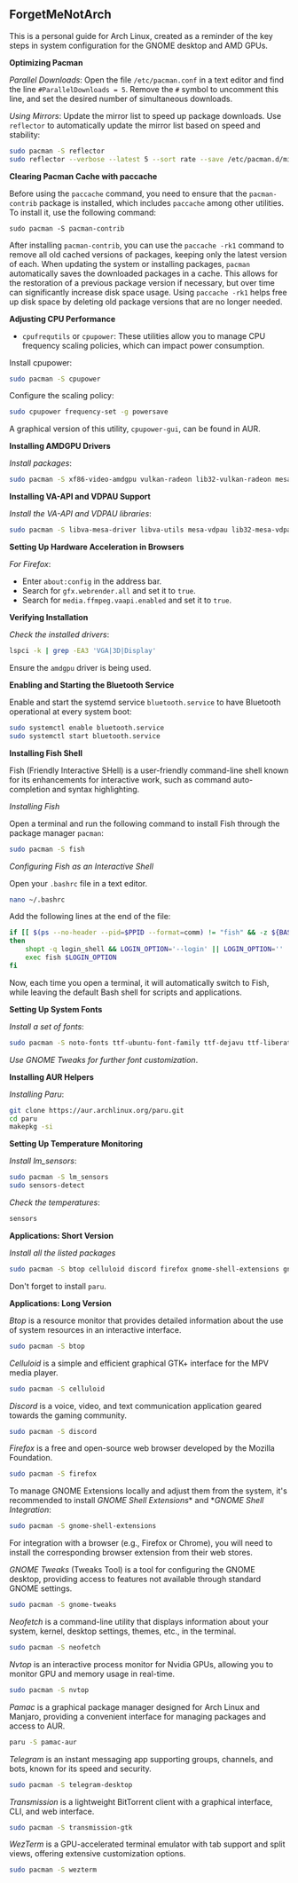 ## ForgetMeNotArch
This is a personal guide for Arch Linux, created as a reminder of the key steps in system configuration for the GNOME desktop and AMD GPUs.


 **Optimizing Pacman**

*Parallel Downloads*: Open the file `/etc/pacman.conf` in a text editor and find the line `#ParallelDownloads = 5`. Remove the `#` symbol to uncomment this line, and set the desired number of simultaneous downloads.

*Using Mirrors*: Update the mirror list to speed up package downloads. Use `reflector` to automatically update the mirror list based on speed and stability:
```bash
sudo pacman -S reflector
sudo reflector --verbose --latest 5 --sort rate --save /etc/pacman.d/mirrorlist
```

**Clearing Pacman Cache with paccache**

Before using the `paccache` command, you need to ensure that the `pacman-contrib` package is installed, which includes `paccache` among other utilities. To install it, use the following command:

```
sudo pacman -S pacman-contrib
```

After installing `pacman-contrib`, you can use the `paccache -rk1` command to remove all old cached versions of packages, keeping only the latest version of each. When updating the system or installing packages, `pacman` automatically saves the downloaded packages in a cache. This allows for the restoration of a previous package version if necessary, but over time can significantly increase disk space usage. Using `paccache -rk1` helps free up disk space by deleting old package versions that are no longer needed.

**Adjusting CPU Performance**

- `cpufrequtils` or `cpupower`: These utilities allow you to manage CPU frequency scaling policies, which can impact power consumption.

Install cpupower:
```bash
sudo pacman -S cpupower
```
Configure the scaling policy:
```bash
sudo cpupower frequency-set -g powersave
```
A graphical version of this utility, `cpupower-gui`, can be found in AUR.

**Installing AMDGPU Drivers**

*Install packages*:
```bash
sudo pacman -S xf86-video-amdgpu vulkan-radeon lib32-vulkan-radeon mesa lib32-mesa
```

**Installing VA-API and VDPAU Support**

*Install the VA-API and VDPAU libraries*:
```bash
sudo pacman -S libva-mesa-driver libva-utils mesa-vdpau lib32-mesa-vdpau lib32-libva-mesa-driver
```

**Setting Up Hardware Acceleration in Browsers**

*For Firefox*:
   - Enter `about:config` in the address bar.
   - Search for `gfx.webrender.all` and set it to `true`.
   - Search for `media.ffmpeg.vaapi.enabled` and set it to `true`.

**Verifying Installation**

*Check the installed drivers*:
```bash
lspci -k | grep -EA3 'VGA|3D|Display'
```
Ensure the `amdgpu` driver is being used.

**Enabling and Starting the Bluetooth Service**

Enable and start the systemd service `bluetooth.service` to have Bluetooth operational at every system boot:

```bash
sudo systemctl enable bluetooth.service
sudo systemctl start bluetooth.service
```

**Installing Fish Shell**

Fish (Friendly Interactive SHell) is a user-friendly command-line shell known for its enhancements for interactive work, such as command auto-completion and syntax highlighting.

*Installing Fish*

Open a terminal and run the following command to install Fish through the package manager `pacman`:

```bash
sudo pacman -S fish
```

*Configuring Fish as an Interactive Shell*

Open your `.bashrc` file in a text editor.

```bash
nano ~/.bashrc
```
Add the following lines at the end of the file:

```bash
if [[ $(ps --no-header --pid=$PPID --format=comm) != "fish" && -z ${BASH_EXECUTION_STRING} ]]
then
	shopt -q login_shell && LOGIN_OPTION='--login' || LOGIN_OPTION=''
	exec fish $LOGIN_OPTION
fi
```
Now, each time you open a terminal, it will automatically switch to Fish, while leaving the default Bash shell for scripts and applications.

**Setting Up System Fonts**

*Install a set of fonts*:
```bash
sudo pacman -S noto-fonts ttf-ubuntu-font-family ttf-dejavu ttf-liberation
```
*Use GNOME Tweaks for further font customization*.

**Installing AUR Helpers**

*Installing Paru*:
```bash
git clone https://aur.archlinux.org/paru.git
cd paru
makepkg -si
```

**Setting Up Temperature Monitoring**

*Install lm_sensors*:
```bash
sudo pacman -S lm_sensors
sudo sensors-detect
```

*Check the temperatures*:
```bash
sensors
```

**Applications: Short Version**

*Install all the listed packages*
```bash
sudo pacman -S btop celluloid discord firefox gnome-shell-extensions gnome-tweaks neofetch nvtop telegram-desktop transmission-gtk wezterm && paru -S pamac-aur
```
Don't forget to install `paru`.

**Applications: Long Version**

*Btop* is a resource monitor that provides detailed information about the use of system resources in an interactive interface.

```bash
sudo pacman -S btop
```

*Celluloid* is a simple and efficient graphical GTK+ interface for the MPV media player.

```bash
sudo pacman -S celluloid
```

*Discord* is a voice, video, and text communication application geared towards the gaming community.

```bash
sudo pacman -S discord
```


*Firefox* is a free and open-source web browser developed by the Mozilla Foundation.

```bash
sudo pacman -S firefox
```

To manage GNOME Extensions locally and adjust them from the system, it's recommended to install *GNOME Shell Extensions** and **GNOME Shell Integration*:

```bash
sudo pacman -S gnome-shell-extensions
```

For integration with a browser (e.g., Firefox or Chrome), you will need to install the corresponding browser extension from their web stores.

*GNOME Tweaks* (Tweaks Tool) is a tool for configuring the GNOME desktop, providing access to features not available through standard GNOME settings.

```bash
sudo pacman -S gnome-tweaks
```

*Neofetch* is a command-line utility that displays information about your system, kernel, desktop settings, themes, etc., in the terminal.

```bash
sudo pacman -S neofetch
```

*Nvtop* is an interactive process monitor for Nvidia GPUs, allowing you to monitor GPU and memory usage in real-time.

```bash
sudo pacman -S nvtop
```

*Pamac* is a graphical package manager designed for Arch Linux and Manjaro, providing a convenient interface for managing packages and access to AUR.

```bash
paru -S pamac-aur
```

*Telegram* is an instant messaging app supporting groups, channels, and bots, known for its speed and security.

```bash
sudo pacman -S telegram-desktop
```

*Transmission* is a lightweight BitTorrent client with a graphical interface, CLI, and web interface.

```bash
sudo pacman -S transmission-gtk
```

*WezTerm* is a GPU-accelerated terminal emulator with tab support and split views, offering extensive customization options.

```bash
sudo pacman -S wezterm
```
